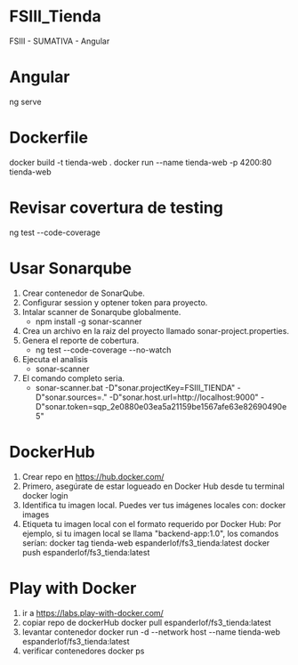 # FSIII_Tienda
FSIII - SUMATIVA - Angular

# Angular
ng serve

# Dockerfile
docker build -t tienda-web .
docker run --name tienda-web -p 4200:80 tienda-web

# Revisar covertura de testing
ng test --code-coverage

# Usar Sonarqube
1. Crear contenedor de SonarQube.
2. Configurar session y optener token para proyecto.
3. Intalar  scanner de Sonarqube globalmente.
    - npm install -g sonar-scanner
4. Crea un archivo en la raiz del proyecto llamado sonar-project.properties.
5. Genera el reporte de cobertura.
    - ng test --code-coverage --no-watch
6. Ejecuta el analisis
    - sonar-scanner
7. El comando completo seria.
    - sonar-scanner.bat -D"sonar.projectKey=FSIII_TIENDA" -D"sonar.sources=." -D"sonar.host.url=http://localhost:9000" -D"sonar.token=sqp_2e0880e03ea5a21159be1567afe63e82690490e5"

# DockerHub
1. Crear repo en https://hub.docker.com/
2. Primero, asegúrate de estar logueado en Docker Hub desde tu terminal
    docker login
3. Identifica tu imagen local. Puedes ver tus imágenes locales con:
    docker images
4. Etiqueta tu imagen local con el formato requerido por Docker Hub:
    Por ejemplo, si tu imagen local se llama "backend-app:1.0", los comandos serían:
    docker tag tienda-web espanderlof/fs3_tienda:latest
    docker push espanderlof/fs3_tienda:latest

# Play with Docker
1. ir a https://labs.play-with-docker.com/
2. copiar repo de dockerHub
    docker pull espanderlof/fs3_tienda:latest
3. levantar contenedor
    docker run -d --network host --name tienda-web espanderlof/fs3_tienda:latest
4. verificar contenedores
    docker ps